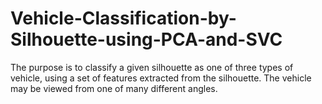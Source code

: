 # Vehicle-Classification-by-Silhouette-using-PCA-and-SVC
The purpose is to classify a given silhouette as one of three types of vehicle, using a set of features extracted from the silhouette. The vehicle may be viewed from one of many different angles.
